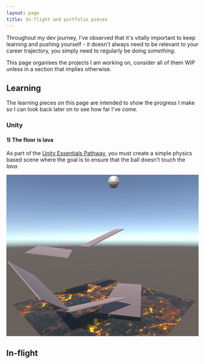 ```yaml
---
layout: page
title: In-flight and portfolio pieces
---
```


Throughout my dev journey, I've observed that it's vitally important to keep learning and pushing yourself - it doesn't always need to be relevant to your career trajectory, you simply need to regularly be doing *something*.

This page organises the projects I am working on, consider all of them WIP unless in a section that implies otherwise.

## Learning

The learning pieces on this page are intended to show the progress I make so I can look back later on to see how far I've come.

### Unity

#### 1) The floor is lava

As part of the [Unity Essentials Pathway](https://learn.unity.com/pathway/unity-essentials), you must create a simple physics based scene where the goal is to ensure that the ball doesn't touch the *lava*.

<!-- [![The floor is lava](/img/Portfolio_FloorIsLava/scene.png)](/thefloorislava) -->
<a href="/thefloorislava"><img src="/img/Portfolio_FloorIsLava/scene.png" alt="The floor is lava" class="img-thumbnail"></a>

## In-flight
